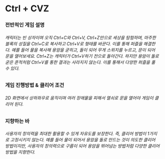 # Ctrl + CVZ

### 전반적인 게임 설명
######     캐릭터는 빈 상자이며 오직 Ctrl+C와 Ctrl+V, Ctrl+Z만으로 세상을 탐험하며, 마주한 블록의 성질을 Ctrl+C로 복사하고 Ctrl+V로 형태를 바꾼다. 이를 통해 퍼즐을 해결한다. 예를 들어 물을 복사해 용암을 굳히고, 돌이 되어 무게 스위치를 누르고, 문이 되어 문을 열어보세요. Ctrl+Z는 캐릭터가 Ctrl+V하기 전으로 돌아간다. 하지만 용암이 돌로 굳은 흔적처럼 Ctrl+V를 통한 결과는 사라지지 않는다. 이를 통해서 다양한 퍼즐을 풀 수 있다.



### 게임 진행방법 & 클리어 조건
######    2D 화면에서 상하좌우로 움직이며 여러 장애물을 피해서 열쇠로 문을 열어야 게임이 클리어 된다.



### 지향하는 바
######    사용자의 창의력을 최대한 활용할 수 있게 자유도를 보장한다. 즉, 클리어 방법이 1가지로 고정시키지 않는다. 예를 들어 물이 되어서 용암을 돌로 만드는 것이 의도한 클리어 방법이지만, 사용자의 창의력으로 구름이 되어 용암을 뛰어넘는 방법처럼 다양한 클리어 방법을 지향한다.
